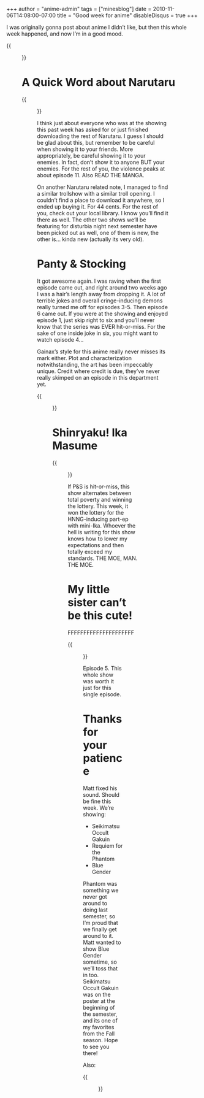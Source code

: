 +++
author = "anime-admin"
tags = ["minesblog"]
date = 2010-11-06T14:08:00-07:00
title = "Good week for anime"
disableDisqus = true
+++

I was originally gonna post about anime I didn’t like, but then this whole week happened, and now I’m in a good mood.

{{<figure src="http://minesblog.com/anime/files/2010/11/IMG_0057.jpg" link="http://minesblog.com/anime/files/2010/11/IMG_0057.jpg" caption="wat" width="463" height="453">}}

<!--more-->

# A Quick Word about Narutaru

{{<figure src="http://minesblog.com/anime/files/2010/11/1289068849208-300x225.jpg" link="http://minesblog.com/anime/files/2010/11/1289068849208.jpg" width="300" height="225">}}

I think just about everyone who was at the showing this past week has asked for or just finished downloading the rest of Narutaru. I guess I should be glad about this, but remember to be careful when showing it to your friends. More appropriately, be careful showing it to your enemies. In fact, don’t show it to anyone BUT your enemies. For the rest of you, the violence peaks at about episode 11. Also READ THE MANGA.

On another Narutaru related note, I managed to find a similar trollshow with a similar troll opening. I couldn’t find a place to download it anywhere, so I ended up buying it. For 44 cents. For the rest of you, check out your local library. I know you’ll find it there as well. The other two shows we’ll be featuring for disturbia night next semester have been picked out as well, one of them is new, the other is… kinda new (actually its very old).

# Panty & Stocking

It got awesome again. I was raving when the first episode came out, and right around two weeks ago I was a hair’s length away from dropping it. A lot of terrible jokes and overall cringe-inducing demons really turned me off for episodes 3-5. Then episode 6 came out. If you were at the showing and enjoyed episode 1, just skip right to six and you’ll never know that the series was EVER hit-or-miss. For the sake of one inside joke in six, you might want to watch episode 4…

Gainax’s style for this anime really never misses its mark either. Plot and characterization notwithstanding, the art has been impeccably unique. Credit where credit is due, they’ve never really skimped on an episode in this department yet.

{{<figure src="http://minesblog.com/anime/files/2010/11/1286588205918.jpg" link="http://minesblog.com/anime/files/2010/11/1286588205918.jpg" caption="I applaud this as well." width="520" height="360">}}

# Shinryaku! Ika Masume

{{<figure src="http://minesblog.com/anime/files/2010/11/1288688081364.gif" link="http://minesblog.com/anime/files/2010/11/1288688081364.gif" caption="STOP BEING SO CUTE" width="300" height="169">}}

If P&S is hit-or-miss, this show alternates between total poverty and winning the lottery. This week, it won the lottery for the HNNG-inducing part-ep with mini-Ika. Whoever the hell is writing for this show knows how to lower my expectations and then totally exceed my standards. THE MOE, MAN. THE MOE.

# My little sister can’t be this cute!

FFFFFFFFFFFFFFFFFFFFF

{{<figure src="http://minesblog.com/anime/files/2010/11/oreno-1024x576.png" link="http://minesblog.com/anime/files/2010/11/oreno.png" caption="wait, this isn&#39;t Higurashi" width="640" height="360">}}

Episode 5. This whole show was worth it just for this single episode.

# Thanks for your patience

Matt fixed his sound. Should be fine this week. We’re showing:

- Seikimatsu Occult Gakuin
- Requiem for the Phantom
- Blue Gender

Phantom was something we never got around to doing last semester, so I’m proud that we finally get around to it. Matt wanted to show Blue Gender sometime, so we’ll toss that in too. Seikimatsu Occult Gakuin was on the poster at the beginning of the semester, and its one of my favorites from the Fall season. Hope to see you there!

Also:

{{<figure src="http://minesblog.com/anime/files/2010/11/umadstar.png" link="http://minesblog.com/anime/files/2010/11/umadstar.png" width="550" height="413">}}
